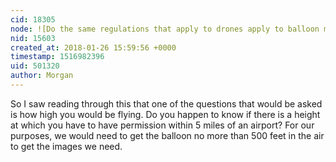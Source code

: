 ```yaml
---
cid: 18305
node: ![Do the same regulations that apply to drones apply to balloon mapping?](../notes/Morgan/01-24-2018/do-the-same-regulations-that-apply-to-drones-apply-to-balloon-mapping)
nid: 15603
created_at: 2018-01-26 15:59:56 +0000
timestamp: 1516982396
uid: 501320
author: Morgan
---
```


So I saw reading through this that one of the questions that would be asked is how high you would be flying. Do you happen to know if there is a height at which you have to have permission within 5 miles of an airport? For our purposes, we would need to get the balloon no more than 500 feet in the air to get the images we need. 